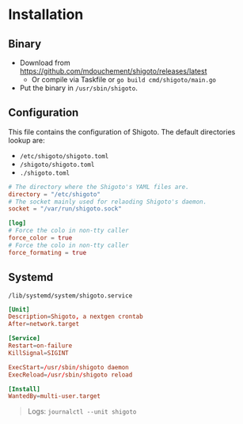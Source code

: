 # Installation

## Binary

- Download from https://github.com/mdouchement/shigoto/releases/latest
  - Or compile via Taskfile or `go build cmd/shigoto/main.go`
- Put the binary in `/usr/sbin/shigoto`.

## Configuration

This file contains the configuration of Shigoto.
The default directories lookup are:
- `/etc/shigoto/shigoto.toml`
- `/shigoto/shigoto.toml`
- `./shigoto.toml`

```toml
# The directory where the Shigoto's YAML files are.
directory = "/etc/shigoto"
# The socket mainly used for relaoding Shigoto's daemon.
socket = "/var/run/shigoto.sock"

[log]
# Force the colo in non-tty caller
force_color = true
# Force the colo in non-tty caller
force_formating = true
```

## Systemd

`/lib/systemd/system/shigoto.service`

```toml
[Unit]
Description=Shigoto, a nextgen crontab
After=network.target

[Service]
Restart=on-failure
KillSignal=SIGINT

ExecStart=/usr/sbin/shigoto daemon
ExecReload=/usr/sbin/shigoto reload

[Install]
WantedBy=multi-user.target
```

> Logs: `journalctl --unit shigoto`